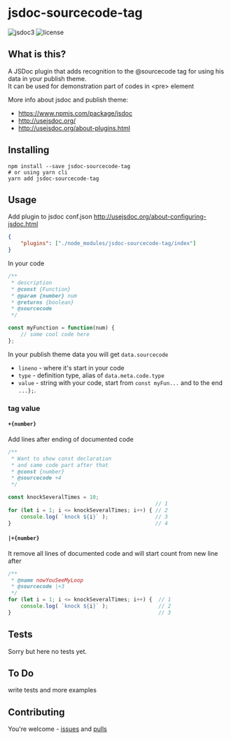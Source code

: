 # jsdoc-sourcecode-tag

![jsdoc3](https://img.shields.io/badge/JSDoc3-plugin-blue.svg)
![license](https://img.shields.io/badge/License-MIT-orange.svg)

## What is this?

A JSDoc plugin that adds recognition to the @sourcecode tag for using his data in your publish theme.  
It can be used for demonstration part of codes in &lt;pre> element

More info about jsdoc and publish theme:  
- https://www.npmjs.com/package/jsdoc
- http://usejsdoc.org/
- http://usejsdoc.org/about-plugins.html

## Installing

```shell
npm install --save jsdoc-sourcecode-tag
# or using yarn cli
yarn add jsdoc-sourcecode-tag
```

## Usage

Add plugin to jsdoc conf.json http://usejsdoc.org/about-configuring-jsdoc.html

```json
{
    "plugins": ["./node_modules/jsdoc-sourcecode-tag/index"]
}
```

In your code

```js
/**
 * description
 * @const {Function}
 * @param {number} num
 * @returns {boolean}
 * @sourcecode
 */

const myFunction = function(num) {
    // some cool code here
};
```

In your publish theme data you will get `data.sourcecode`
- `lineno` - where it's start in your code
- `type` - definition type, alias of `data.meta.code.type`
- `value` - string with your code, start from `const myFun...` and to the end `...};`.

### tag value 

#### `+{number}`

Add lines after ending of documented code

```js
/**
 * Want to show const declaration
 * and same code part after that
 * @const {number}
 * @sourcecode +4
 */

const knockSeveralTimes = 10;
                                               // 1
for (let i = 1; i <= knockSeveralTimes; i++) { // 2
    console.log( `knock ${i}` );               // 3
}                                              // 4
```

#### `|+{number}`

It remove all lines of documented code and will start count from new line after

```js
/**
 * @name nowYouSeeMyLoop
 * @sourcecode |+3
 */
for (let i = 1; i <= knockSeveralTimes; i++) {  // 1
    console.log( `knock ${i}` );                // 2
}                                               // 3
```

## Tests

Sorry but here no tests yet.

## To Do

write tests and more examples

## Contributing

You're welcome - [issues](https://github.com/dutchenkoOleg/jsdoc-sourcecode-tag/issues) and [pulls](https://github.com/dutchenkoOleg/jsdoc-sourcecode-tag/pulls)

